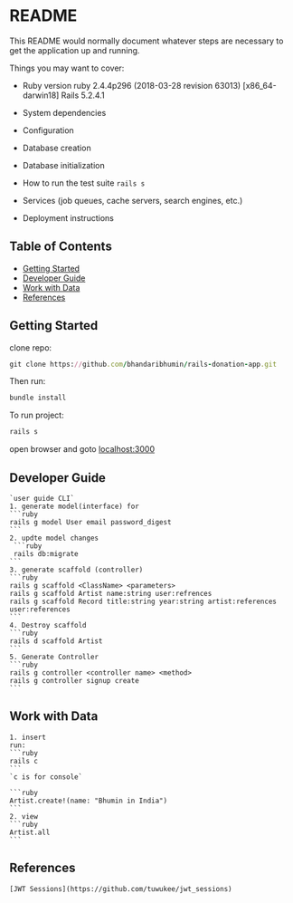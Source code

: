 # README

This README would normally document whatever steps are necessary to get the
application up and running.

Things you may want to cover:

* Ruby version
ruby 2.4.4p296 (2018-03-28 revision 63013) [x86_64-darwin18]
Rails 5.2.4.1

* System dependencies

* Configuration

* Database creation

* Database initialization

* How to run the test suite
 ```rails s```

* Services (job queues, cache servers, search engines, etc.)

* Deployment instructions



## Table of Contents

  - [Getting Started](#getting-started)
  - [Developer Guide](#developer-guide)
  - [Work with Data](#work-with-data)
  - [References](#references)

## Getting Started

clone repo:

```ruby
git clone https://github.com/bhandaribhumin/rails-donation-app.git
```

Then run:

```ruby
bundle install
```

To run project:

```ruby
rails s
```
open browser and goto [localhost:3000](http://localhost:3000) 

## Developer Guide
    `user guide CLI`
    1. generate model(interface) for 
    ```ruby
    rails g model User email password_digest 
    ```
    2. updte model changes
     ```ruby
     rails db:migrate
    ``` 
    3. generate scaffold (controller)
    ```ruby
    rails g scaffold <ClassName> <parameters>
    rails g scaffold Artist name:string user:refrences
    rails g scaffold Record title:string year:string artist:references user:references
    ``` 
    4. Destroy scaffold 
    ```ruby
    rails d scaffold Artist
    ```
    5. Generate Controller
    ```ruby
    rails g controller <controller name> <method>
    rails g controller signup create
    ```
## Work with Data
    1. insert
    run: 
    ```ruby
    rails c 
    ```
    `c is for console`
    
    ```ruby
    Artist.create!(name: "Bhumin in India")
    ```
    2. view
    ```ruby
    Artist.all
    ```

## References
    [JWT Sessions](https://github.com/tuwukee/jwt_sessions)

